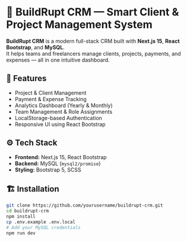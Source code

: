 # 🧩 BuildRupt CRM — Smart Client & Project Management System

**BuildRupt CRM** is a modern full-stack CRM built with **Next.js 15**, **React Bootstrap**, and **MySQL**.  
It helps teams and freelancers manage clients, projects, payments, and expenses — all in one intuitive dashboard.

## 🚀 Features

- Project & Client Management
- Payment & Expense Tracking
- Analytics Dashboard (Yearly & Monthly)
- Team Management & Role Assignments
- LocalStorage-based Authentication
- Responsive UI using React Bootstrap

## ⚙️ Tech Stack

- **Frontend:** Next.js 15, React Bootstrap
- **Backend:** MySQL (`mysql2/promise`)
- **Styling:** Bootstrap 5, SCSS

## 🏗️ Installation

```bash
git clone https://github.com/yourusername/buildrupt-crm.git
cd buildrupt-crm
npm install
cp .env.example .env.local
# Add your MySQL credentials
npm run dev
```

